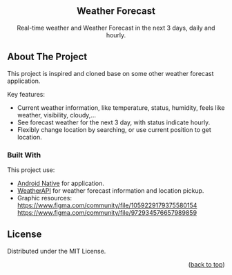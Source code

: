 <div id="top"></div>
<br />
<div align="center">
  <h2 align="center">Weather Forecast</h2>

  <p align="center">
    Real-time weather and Weather Forecast in the next 3 days, daily and hourly.
    <br />
  </p>
</div>

<!-- ABOUT THE PROJECT -->
## About The Project

This project is inspired and cloned base on some other weather forecast application.

Key features:
* Current weather information, like temperature, status, humidity, feels like weather, visibility, cloudy,...
* See forecast weather for the next 3 day, with status indicate hourly.
* Flexibly change location by searching, or use current position to get location.

### Built With

This project use:

* [Android Native](https://developer.android.com/) for application.
* [WeatherAPI](https://www.weatherapi.com/) for weather forecast information and location pickup.
* Graphic resources:
    https://www.figma.com/community/file/1059229179375580154
    https://www.figma.com/community/file/972934576657989859

<!-- LICENSE -->
## License

Distributed under the MIT License.

<p align="right">(<a href="#top">back to top</a>)</p>
